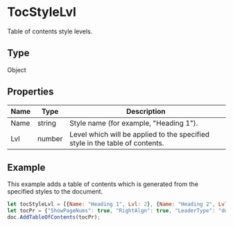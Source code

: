 # TocStyleLvl

Table of contents style levels.

## Type

Object

## Properties

| Name | Type | Description |
| ---- | ---- | ----------- |
| Name | string | Style name (for example, "Heading 1"). |
| Lvl | number | Level which will be applied to the specified style in the table of contents. |


## Example

This example adds a table of contents which is generated from the specified styles to the document.

```javascript editor-pptx
let tocStyleLvl = [{Name: "Heading 1", Lvl: 2}, {Name: "Heading 2", Lvl: 3}];
let tocPr = {"ShowPageNums": true, "RightAlgn": true, "LeaderType": "dot", "FormatAsLinks": true, "BuildFrom": {"StylesLvls": tocStyleLvl}, "TocStyle": "standard"};
doc.AddTableOfContents(tocPr);
```

